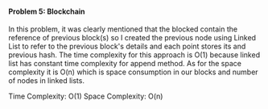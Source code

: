 #### Problem 5: Blockchain

In this problem, it was clearly mentioned that the blocked contain the reference of previous block(s) so I created the previous node using Linked List to refer to the previous block's details and each point stores its and previous hash. The time complexity for this approach is O(1) because linked list has constant time complexity for append method. As for the space complexity it is O(n) which is space consumption in our blocks and number of nodes in linked lists.

Time Complexity: O(1)
Space Complexity: O(n)